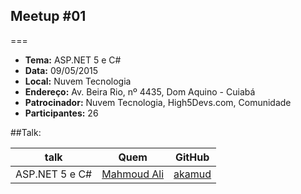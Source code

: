 ## Meetup #01
===
* **Tema:** ASP.NET 5 e C#
* **Data:** 09/05/2015
* **Local:** Nuvem Tecnologia
* **Endereço:** Av. Beira Rio, nº 4435, Dom Aquino - Cuiabá
* **Patrocinador:** Nuvem Tecnologia, High5Devs.com, Comunidade
* **Participantes:** 26

##Talk:

| talk           | Quem          | GitHub
|----------------|---------------|---------------
| ASP.NET 5 e C# | [Mahmoud Ali](https://twitter.com/akamud) | [akamud](https://github.com/akamud)
